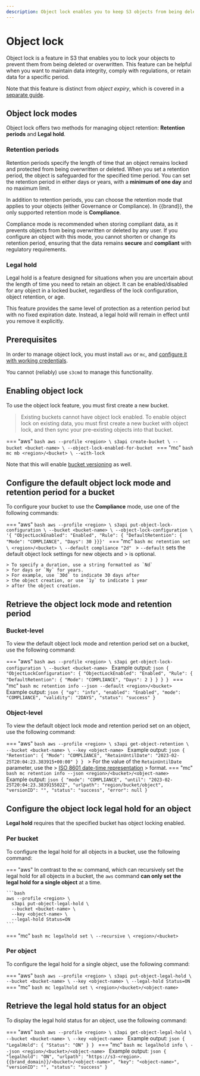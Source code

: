 ```yaml
---
description: Object lock enables you to keep S3 objects from being deleted or overwritten.
---
```

# Object lock


Object lock is a feature in S3 that enables you to lock your objects
to prevent them from being deleted or overwritten. This feature can be
helpful when you want to maintain data integrity, comply with
regulations, or retain data for a specific period.

Note that this feature is distinct from *object expiry*, which is covered in a [separate guide](expiry.md).

## Object lock modes

Object lock offers two methods for managing object retention:
**Retention periods** and **Legal hold**.

### Retention periods

Retention periods specify the length of time that an object
remains locked and protected from being overwritten or deleted.
When you set a retention period, the object is safeguarded for
the specified time period. You can set the retention period in
either days or years, with a **minimum of one day** and
no maximum limit.

In addition to retention periods, you can choose the retention mode
that applies to your objects (either Governance or Compliance). In
{{brand}}, the only supported retention mode is **Compliance**.

Compliance mode is recommended when storing compliant data,
as it prevents objects from being overwritten or deleted
by any user. If you configure an object with this mode, you
cannot shorten or change its retention period, ensuring that
the data remains **secure** and **compliant** with regulatory
requirements.

### Legal hold

Legal hold is a feature designed for situations when you are uncertain
about the length of time you need to retain an object. It can be
enabled/disabled for any object in a locked bucket, regardless of the
lock configuration, object retention, or age.

This feature provides the same level of protection as a retention period
but with no fixed expiration date. Instead, a legal hold will remain in
effect until you remove it explicitly.

## Prerequisites

In order to manage object lock, you must install `aws` or `mc`, and [configure it with working credentials](credentials.md).

You cannot (reliably) use `s3cmd` to manage this functionality.

## Enabling object lock

To use the object lock feature, you must first create a new bucket.

> Existing buckets cannot have object lock enabled.
> To enable object lock on existing data, you must first create a new bucket with object lock, and then sync your pre-existing objects into that bucket.

=== "aws"
    ```bash
    aws --profile <region> \
      s3api create-bucket \
      --bucket <bucket-name> \
      --object-lock-enabled-for-bucket
    ```
=== "mc"
    ```bash
    mc mb <region>/<bucket> \
      --with-lock
    ```

Note that this will enable [bucket versioning](versioning.md) as well.

## Configure the default object lock mode and retention period for a bucket

To configure your bucket to use the **Compliance** mode,
use one of the following commands:

=== "aws"
    ```bash
    aws --profile <region> \
      s3api put-object-lock-configuration \
      --bucket <bucket-name> \
      --object-lock-configuration \
      '{ "ObjectLockEnabled": "Enabled", "Rule": { "DefaultRetention": { "Mode": "COMPLIANCE", "Days": 30 }}}'
    ```
=== "mc"
    ```bash
    mc retention set \
      <region>/<bucket> \
      --default compliance "2d"
    ```
    > `--default` sets the default object lock settings for new objects and
    > is optional.

    > To specify a duration, use a string formatted as `Nd`
    > for days or `Ny` for years.
    > For example, use `30d` to indicate 30 days after
    > the object creation, or use `1y` to indicate 1 year
    > after the object creation.

## Retrieve the object lock mode and retention period

### Bucket-level

To view the default object lock mode and retention period set on
a bucket, use the following command:

=== "aws"
    ```bash
    aws --profile <region> \
      s3api get-object-lock-configuration \
      --bucket <bucket-name>
    ```
    Example output:
    ```json
    {
      "ObjectLockConfiguration": {
        "ObjectLockEnabled": "Enabled",
        "Rule": {
          "DefaultRetention": {
            "Mode": "COMPLIANCE",
            "Days": 2
          }
        }
      }
    }
    ```
=== "mc"
    ```bash
    mc retention info --json --default <region>/<bucket>
    ```
    Example output:
    ```json
    {
      "op": "info",
      "enabled": "Enabled",
      "mode": "COMPLIANCE",
      "validity": "2DAYS",
      "status": "success"
    }
    ```

### Object-level

To view the default object lock mode and retention period set on
an object, use the following command:

=== "aws"
    ```bash
    aws --profile <region> \
      s3api get-object-retention \
      --bucket <bucket-name> \
      --key <object-name>
    ```
    Example output:
    ```json
    {
      "Retention": {
        "Mode": "COMPLIANCE",
        "RetainUntilDate": "2023-02-25T20:04:23.383915+00:00"
      }
    }
    ```
    > For the value of the `RetainUntilDate` parameter, use the
    > [ISO 8601 date-time representation](https://en.wikipedia.org/wiki/ISO_8601#Combined_date_and_time_representations)
    > format.
=== "mc"
    ```bash
    mc retention info --json <region>/<bucket>/<object-name>
    ```
    Example output:
    ```json
    {
      "mode": "COMPLIANCE",
      "until": "2023-02-25T20:04:23.383915502Z",
      "urlpath": "region/bucket/object",
      "versionID": "",
      "status": "success",
      "error": null
    }
    ```


## Configure the object lock legal hold for an object

**Legal hold** requires that the specified bucket
has object locking enabled.

### Per bucket

To configure the legal hold for all objects in a bucket,
use the following command:

=== "aws"
    In contrast to the `mc` command, which can recursively set
    the legal hold for all objects in a bucket, the `aws`
    command **can only set the legal hold for a single object**
    at a time.

    ```bash
    aws --profile <region> \
      s3api put-object-legal-hold \
      --bucket <bucket-name> \
      --key <object-name> \
      --legal-hold Status=ON
    ```
=== "mc"
    ```bash
    mc legalhold set \
      --recursive \
      <region>/<bucket>
    ```

### Per object

To configure the legal hold for a single object,
use the following command:

=== "aws"
    ```bash
    aws --profile <region> \
      s3api put-object-legal-hold \
      --bucket <bucket-name> \
      --key <object-name> \
      --legal-hold Status=ON
    ```
=== "mc"
    ```bash
    mc legalhold set \
      <region>/<bucket>/<object-name>
    ```

## Retrieve the legal hold status for an object

To display the legal hold status for an object, use the following command:

=== "aws"
    ```bash
    aws --profile <region> \
      s3api get-object-legal-hold \
      --bucket <bucket-name> \
      --key <object-name>
    ```
    Example output:
    ```json
    {
      "LegalHold": {
        "Status": "ON"
      }
    }
    ```
=== "mc"
    ```bash
    mc legalhold info \
      --json <region>/<bucket>/<object-name>
    ```
    Example output:
    ```json
    {
      "legalhold": "ON",
      "urlpath": "https://s3-<region>.{{brand_domain}}/<bucket>/<object-name>",
      "key": "<object-name>",
      "versionID": "",
      "status": "success"
    }
    ```
